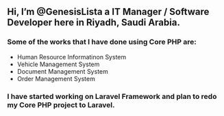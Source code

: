 ## Hi, I’m @GenesisLista a IT Manager / Software Developer here in Riyadh, Saudi Arabia.

### Some of the works that I have done using Core PHP are:

- Human Resource Informatinon System
- Vehicle Management System
- Document Management System
- Order Management System

### I have started working on Laravel Framework and plan to redo my Core PHP project to Laravel.

<!---
GenesisLista/GenesisLista is a ✨ special ✨ repository because its `README.md` (this file) appears on your GitHub profile.
You can click the Preview link to take a look at your changes.
--->
